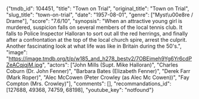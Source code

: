 {"tmdb_id": 104451, "title": "Town on Trial", "original_title": "Town on Trial", "slug_title": "town-on-trial", "date": "1957-08-01", "genre": ["Myst\u00e8re / Drame"], "score": "7.6/10", "synopsis": "When an attractive young girl is murdered, suspicion falls on several members of the local tennis club. It falls to Police Inspector Halloran to sort out all the red herrings, and finally after a confrontation at the top of the local church spire, arrest the culprit. Another fascinating look at what life was like in Britain during the 50's.", "image": "https://image.tmdb.org/t/p/w185_and_h278_bestv2/7OBEimeh9Yg6Yr6cdPZeACqjqjM.jpg", "actors": ["John Mills (Supt. Mike Halloran)", "Charles Coburn (Dr. John Fenner)", "Barbara Bates (Elizabeth Fenner)", "Derek Farr (Mark Roper)", "Alec McCowen (Peter Crowley (as Alec Mc Cowen))", "Fay Compton (Mrs. Crowley)"], "comments": [], "recommandations_id": [127688, 49368, 74759, 68198], "youtube_key": "notfound"}